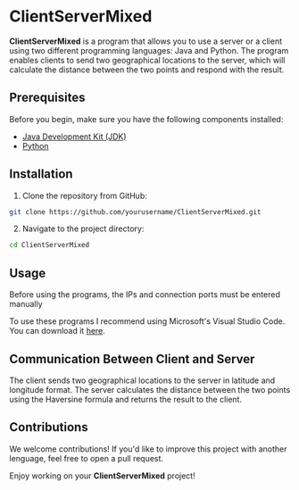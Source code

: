 # ClientServerMixed

**ClientServerMixed** is a program that allows you to use a server or a client using two different programming languages: Java and Python. The program enables clients to send two geographical locations to the server, which will calculate the distance between the two points and respond with the result.

## Prerequisites

Before you begin, make sure you have the following components installed:

- [Java Development Kit (JDK)](https://www.oracle.com/java/technologies/javase-downloads.html)
- [Python](https://www.python.org/downloads/)

## Installation

1. Clone the repository from GitHub: 
```bash
git clone https://github.com/yourusername/ClientServerMixed.git
```

2. Navigate to the project directory:
```bash
cd ClientServerMixed
```

## Usage

Before using the programs, the IPs and connection ports must be entered manually

To use these programs I recommend using Microsoft's Visual Studio Code. You can download it [here](https://code.visualstudio.com/download).


## Communication Between Client and Server

The client sends two geographical locations to the server in latitude and longitude format. The server calculates the distance between the two points using the Haversine formula and returns the result to the client.

## Contributions

We welcome contributions! If you'd like to improve this project with another lenguage, feel free to open a pull request.

Enjoy working on your **ClientServerMixed** project!
